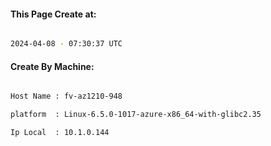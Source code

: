 
   
#### This Page Create at:

```bash

2024-04-08 - 07:30:37 UTC

```

#### Create By Machine:

```bash

Host Name : fv-az1210-948

platform  : Linux-6.5.0-1017-azure-x86_64-with-glibc2.35

Ip Local  : 10.1.0.144

```


